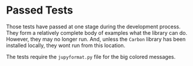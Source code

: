 # Passed Tests

Those tests have passed at one stage during the development process. They form a relatively complete body of examples what the library can do. However, they may no longer run. And, unless the `Carbon` library has been installed locally, they wont run from this location.

The tests require the `jupyformat.py` file for the big colored messages.

